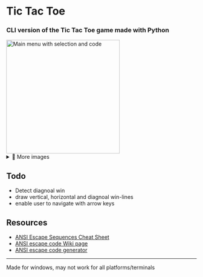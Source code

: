 # Tic Tac Toe

### CLI version of the Tic Tac Toe game made with Python

<img src="https://user-images.githubusercontent.com/24588573/208175375-6889962c-6248-4779-bb87-38b866351c19.png" width="300" alt="Main menu with selection and code">

<details>
  <summary>👀 More images</summary>
  <br>
  
  Main menu  
  <img src="https://user-images.githubusercontent.com/24588573/208175287-6d6d01f3-050f-4264-9609-66ca43a52d69.png" width="300">

  Text color selection screen  
  <img src="https://user-images.githubusercontent.com/24588573/208175321-259c1424-9d33-43ea-ad9b-98d24b80754a.png" width="300">

  Background color  
  <img src="https://user-images.githubusercontent.com/24588573/208175362-4618d3ea-754a-41c4-af1d-b4f3be28fc6e.png" width="300">

  Text style  
  <img src="https://user-images.githubusercontent.com/24588573/208175368-2184d3e0-74bd-468e-879d-9b8e99a3bd8f.png" width="300">
  
  Main menu with selection  
  <img src="https://user-images.githubusercontent.com/24588573/208175375-6889962c-6248-4779-bb87-38b866351c19.png" width="300">
</details>

## Todo

- Detect diagnoal win
- draw vertical, horizontal and diagnoal win-lines
- enable user to navigate with arrow keys

## Resources

- [ANSI Escape Sequences Cheat Sheet](https://gist.github.com/fnky/458719343aabd01cfb17a3a4f7296797)
- [ANSI escape code Wiki page](https://en.wikipedia.org/wiki/ANSI_escape_code)
- [ANSI escape code generator](https://ansi.gabebanks.net/)

---

Made for windows, may not work for all platforms/terminals
